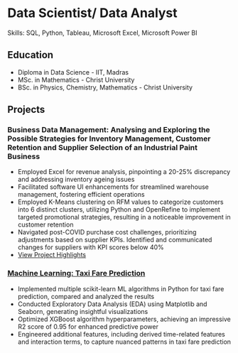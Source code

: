 # Data Scientist/ Data Analyst
Skills: SQL, Python, Tableau, Microsoft Excel, Microsoft Power BI

## Education
* Diploma in Data Science   - IIT, Madras 
* MSc. in Mathematics    - Christ University
* BSc. in Physics, Chemistry, Mathematics    - Christ University

## Projects
### Business Data Management: Analysing and Exploring the Possible Strategies for Inventory Management, Customer Retention and Supplier Selection of an Industrial Paint Business
* Employed Excel for revenue analysis, pinpointing a 20-25% discrepancy and addressing inventory ageing issues
* Facilitated software UI enhancements for streamlined warehouse management, fostering efficient operations
* Employed K-Means clustering on RFM values to categorize customers into 6 distinct clusters, utilizing Python and OpenRefine to implement targeted promotional strategies, resulting in a noticeable improvement in customer retention
* Navigated post-COVID purchase cost challenges, prioritizing adjustments based on supplier KPIs. Identified and communicated changes for suppliers with KPI scores below 40%
* [View Project Highlights](https://youtu.be/QFrB3eogOCk?t=1262)

### [Machine Learning: Taxi Fare Prediction](https://github.com/shilpabrigit/Machine-Learning-Kaggle-/blob/main/Final_Taxi_fare_prediction.ipynb)
* Implemented multiple scikit-learn ML algorithms in Python for taxi fare prediction, compared and analyzed the results
* Conducted Exploratory Data Analysis (EDA) using Matplotlib and Seaborn, generating insightful visualizations
* Optimized XGBoost algorithm hyperparameters, achieving an impressive R2 score of 0.95 for enhanced predictive power
* Engineered additional features, including derived time-related features and interaction terms, to capture nuanced patterns in taxi fare prediction

